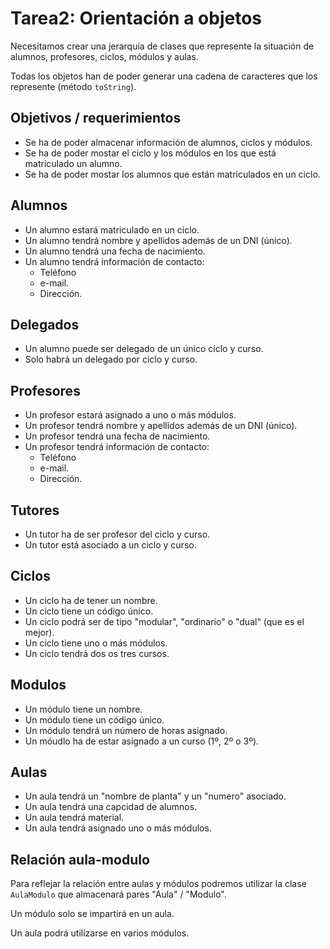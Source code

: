 # Tarea2: Orientación a objetos

Necesitamos crear una jerarquía de clases que represente la situación de alumnos, profesores, ciclos, módulos y aulas.

Todas los objetos han de poder generar una cadena de caracteres que los represente (método `toString`).

## Objetivos / requerimientos

* Se ha de poder almacenar información de alumnos, ciclos y módulos.
* Se ha de poder mostar el ciclo y los módulos en los que está matriculado un alumno.
* Se ha de poder mostar los alumnos que están matriculados en un ciclo.

## Alumnos

* Un alumno estará matriculado en un ciclo.
* Un alumno tendrá nombre y apellidos además de un DNI (único).
* Un alumno tendrá una fecha de nacimiento.
* Un alumno tendrá información de contacto:
  * Teléfono
  * e-mail.
  * Dirección.

## Delegados

* Un alumno puede ser delegado de un único ciclo y curso.
* Solo habrá un delegado por ciclo y curso.

## Profesores

* Un profesor estará asignado a uno o más módulos.
* Un profesor tendrá nombre y apellidos además de un DNI (único).
* Un profesor tendrá una fecha de nacimiento.
* Un profesor tendrá información de contacto:
    * Teléfono
    * e-mail.
    * Dirección.

## Tutores

* Un tutor ha de ser profesor del ciclo y curso.
* Un tutor está asociado a un ciclo y curso.

## Ciclos

* Un ciclo ha de tener un nombre.
* Un ciclo tiene un código único.
* Un ciclo podrá ser de tipo "modular", "ordinario" o "dual" (que es el mejor).
* Un ciclo tiene uno o más módulos.
* Un ciclo tendrá dos os tres cursos.

## Modulos 

* Un módulo tiene un nombre.
* Un módulo tiene un código único.
* Un módulo tendrá un número de horas asignado.
* Un móudlo ha de estar asignado a un curso (1º, 2º o 3º).

## Aulas

* Un aula tendrá un "nombre de planta" y un "numero" asociado.
* Un aula tendrá una capcidad de alumnos.
* Un aula tendrá material.
* Un aula tendrá asignado uno o más módulos.

## Relación aula-modulo

Para reflejar la relación entre aulas y módulos podremos utilizar la clase `AulaModulo` que almacenará pares "Aula" / "Modulo".

Un módulo solo se impartirá en un aula.

Un aula podrá utilizarse en varios módulos.

